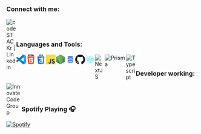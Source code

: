 ### Connect with me:

[<img align="left" alt="codeSTACKr | Linkedin" width="26px" src="https://cdn.jsdelivr.net/npm/simple-icons@v3/icons/linkedin.svg" />][linkdin]

<br />
<br />

### Languages and Tools:

[<img align="left" alt="Visual Studio Code" width="26px" src="https://raw.githubusercontent.com/github/explore/80688e429a7d4ef2fca1e82350fe8e3517d3494d/topics/visual-studio-code/visual-studio-code.png" />][vsc]
[<img align="left" alt="HTML5" width="26px" src="https://raw.githubusercontent.com/github/explore/80688e429a7d4ef2fca1e82350fe8e3517d3494d/topics/html/html.png" />][w3html5]
[<img align="left" alt="CSS3" width="26px" src="https://raw.githubusercontent.com/github/explore/80688e429a7d4ef2fca1e82350fe8e3517d3494d/topics/css/css.png" />][css3]
[<img align="left" alt="JavaScript" width="26px" src="https://raw.githubusercontent.com/github/explore/80688e429a7d4ef2fca1e82350fe8e3517d3494d/topics/javascript/javascript.png" />][js]
[<img align="left" alt="Node.js" width="26px" src="https://raw.githubusercontent.com/github/explore/80688e429a7d4ef2fca1e82350fe8e3517d3494d/topics/nodejs/nodejs.png" />][node]
[<img align="left" alt="SQL" width="26px" src="https://raw.githubusercontent.com/github/explore/80688e429a7d4ef2fca1e82350fe8e3517d3494d/topics/sql/sql.png" />][sql]
[<img align="left" alt="GitHub" width="26px" src="https://raw.githubusercontent.com/github/explore/78df643247d429f6cc873026c0622819ad797942/topics/github/github.png" />][github]
[<img align="left" alt="React" width="26px" src="https://raw.githubusercontent.com/github/explore/80688e429a7d4ef2fca1e82350fe8e3517d3494d/topics/react/react.png" />][react]
[<img align="left" alt="NextJS" width="26px" src="https://www.svgrepo.com/show/354113/nextjs-icon.svg" />][next]
[<img align="left" alt="Prisma" width="56px" src="https://encrypted-tbn0.gstatic.com/images?q=tbn:ANd9GcS86mdbe9sOWBN4dRN13_XM4pV20VDZXJ6dh5IrWEeF_A&s" />][prisma]
[<img align="left" alt="Typescript" width="26px" src="https://static-00.iconduck.com/assets.00/typescript-plain-icon-256x256-ypojgpyj.png"/>][ts]


<br />

### Developer working:
[<img align="left" alt="InnovateCode Group" width="40px" src="https://trust-gps.vercel.app/_next/image?url=%2F_next%2Fstatic%2Fmedia%2Flogo-trust-novo.fe205ec6.png&w=32&q=75" />][Trust]


<br />
<br />

### Spotify Playing 🎧
[![Spotify](https://novatorem-hfin5iqa4-oguxt.vercel.app/api/spotify)](https://open.spotify.com/user/Gustavo)


[Trust]: https://github.com/oguxt
[ts]: https://www.typescriptlang.org/docs/
[prisma]: https://www.prisma.io/docs/getting-started/quickstart
[vsc]: https://code.visualstudio.com/
[duth]: https://github.com/oguxt
[w3html5]: https://www.w3schools.com/html/
[css3]: https://www.w3schools.com/css/
[js]: https://www.w3schools.com/js/
[cs]: https://www.w3schools.com/cs/
[sql]: https://www.w3schools.com/sql/
[github]: https://github.com/oguxt
[node]: https://nodejs.org/
[react]: https://legacy.reactjs.org/docs/getting-started.html
[next]: https://nextjs.org
[linkdin]: https://www.linkedin.com/in/gustavo-matozo-ab7ba3263/
